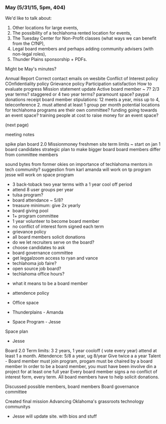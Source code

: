 ### May (5/31/15, 5pm, 404)

We'd like to talk about:
1) Other locations for large events,
2) The possibility of a techlahoma rented location for events,
3) The Tuesday Center for Non-Profit classes (what ways we can benefit from the CfNP),
4) Legal board members and perhaps adding community advisers (with non-legal roles),
5) Thunder Plains sponsorship + PDFs.


Might be May's minutes?

Annual Report
Correct contact emails on wesbite
Conflict of Interest policy
COnfidentiality policy
Grievance policy
Participation satisfaction
How to evaluate progress
Mission statement update
Active board member ~ 7?
2/3 year terms? staggered or 4 two year terms?
paramount space?
paypal donations receipt
board member stipulations: 12 meets a year, miss up to 4, teleconference 2. must attend at least 1 group per month
potential locations for techlahoma
programs are their own committee?
funding going towards an event space?
training people at cost to raise money for an event space?

(next page)

meeting notes

spike plan
board 2.0
Missionmoney
freshmen site
term limits ~ start on jan 1
board candidates
strategic plan to make bigger board
board members differ from committee members

sound bytes from former okies on importance of techlahoma
mentors in tech community? suggestion from karl
amanda will work on tp program
jesse will work on space program

* 3 back-toback two year terms with a 1 year cool off period
* attend 8 user groups per year
* tulsa program?
* board attendance ~ 5/8?
* treasure minimum: give 2x yearly
* board giving pool
* 1+ program committee
* 1 year volunteer to become board member
* no conflict of interest form signed each term
* grievance policy
* all board members solicit donations
* do we let recruiters serve on the board?
* choose candidates to ask
* board governance committee
* get leggalzoom access to ryan and vance
* techlahoma job faire?
* open source job board?
* techlahoma office hours?


- what it means to be a board member
- attendence policy

- Office space
 - Thunderplains  - Amanda
- Space Program - Jesse

Space plan
- Jesse

Board 2.0
Term limits:  3  2 years, 1 year cooloff ( vote every year)  attend at least 1 a month.
Attendence:  5/8 a year, ug  8/year
Give twice a a year
Talent - Board member must join program, progam must be chaired by a board member
In order to be a board member, you must have been involve din a project for at least one full year
Every board member signs a no conflict of interest form, every term.
All board members have to help solicit donations.

Discussed possible members, board members
Board governance committee

Created final mission
Advancing Oklahoma's grassroots technology communitys

- Jesse will update site. with bios and stuff
